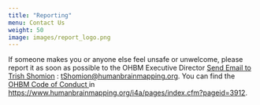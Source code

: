```yaml
---
title: "Reporting"
menu: Contact Us
weight: 50
image: images/report_logo.png
---
```


If someone makes you or anyone else feel unsafe or unwelcome, please report it as soon as possible to the OHBM Executive Director <a href = "mailto: tShomion@humanbrainmapping.org">Send Email to Trish Shomion</a> : tShomion@humanbrainmapping.org. You can find the <a href = "https://www.humanbrainmapping.org/i4a/pages/index.cfm?pageid=3912">OHBM Code of Conduct </a> in https://www.humanbrainmapping.org/i4a/pages/index.cfm?pageid=3912. 
